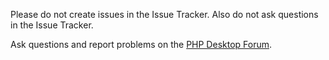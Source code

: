Please do not create issues in the Issue Tracker.
Also do not ask questions in the Issue Tracker.

Ask questions and report problems on the [PHP Desktop Forum](https://groups.google.com/d/forum/phpdesktop).
